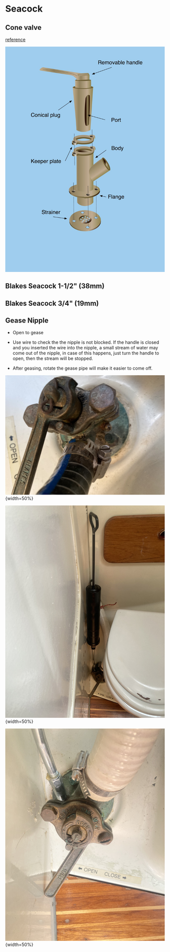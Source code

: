 # Seacock

## Cone valve

[reference](https://www.safe-skipper.com/seacock-maintenance/)

![cone-valve](seacock/Cone-valve.jpg)

## Blakes Seacock 1-1/2" (38mm)

## Blakes Seacock 3/4" (19mm)

## Gease Nipple

* Open to gease

* Use wire to check the the nipple is not blocked. If the handle is closed and you inserted the wire into the nipple, a small stream of water may come out of the nipple, in case of this happens, just turn the handle to open, then the stream will be stopped.

* After geasing, rotate the gease pipe will make it easier to come off.

![gease nipple](seacock/gease_nipple_1.jpg){width=50%}

![gease nipple](seacock/gease_nipple_2.jpg){width=50%}

![gease nipple](seacock/gease_nipple_3.jpg){width=50%}
